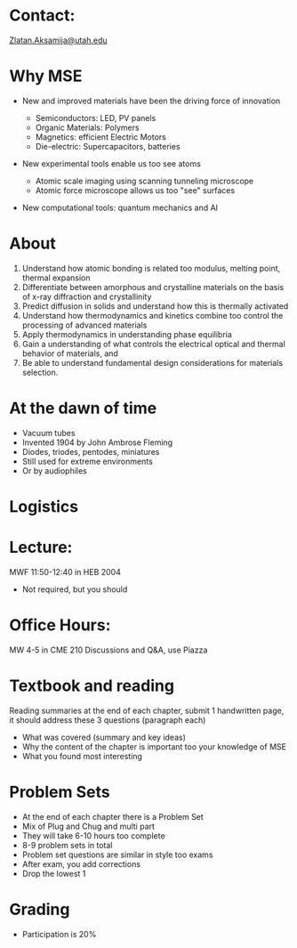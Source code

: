 # Contact:
Zlatan.Aksamija@utah.edu

# Why MSE
- New and improved materials have been the driving force of innovation
	- Semiconductors: LED, PV panels
	- Organic Materials: Polymers
	- Magnetics: efficient Electric Motors
	- Die-electric: Supercapacitors, batteries

- New experimental tools enable us too see atoms
	- Atomic scale imaging using scanning tunneling microscope
	- Atomic force microscope allows us too "see" surfaces
- New computational tools: quantum mechanics and AI
# About
1. Understand how atomic bonding is related too modulus, melting point, thermal expansion
2. Differentiate between amorphous and crystalline materials on the basis of x-ray diffraction and crystallinity
3. Predict diffusion in solids and understand how this is thermally activated
4. Understand how thermodynamics and kinetics combine too control the processing of advanced materials
5. Apply thermodynamics in understanding phase equilibria
6. Gain a understanding of what controls the electrical optical and thermal behavior of materials, and
7. Be able to understand fundamental design considerations for materials selection.
# At the dawn of time
- Vacuum tubes
- Invented 1904 by John Ambrose Fleming
- Diodes, triodes, pentodes, miniatures
- Still used for extreme environments
- Or by audiophiles

# Logistics
# Lecture: 
MWF 11:50-12:40 in HEB 2004
- Not required, but you should
# Office Hours:
MW 4-5 in CME 210
Discussions and Q&A, use Piazza

# Textbook and reading
Reading summaries at the end of each chapter, submit 1 handwritten page, it should address these 3 questions (paragraph each)
- What was covered (summary and key ideas)
- Why the content of the chapter is important too your knowledge of MSE
- What you found most interesting

# Problem Sets
- At the end of each chapter there is a Problem Set
- Mix of Plug and Chug and multi part
- They will take 6-10 hours too complete
- 8-9 problem sets in total
- Problem set questions are similar in style too exams
- After exam, you add corrections
- Drop the lowest 1
# Grading
- Participation is 20%
